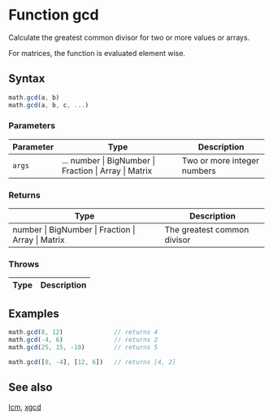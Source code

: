 <!-- Note: This file is automatically generated from source code comments. Changes made in this file will be overridden. -->

# Function gcd

Calculate the greatest common divisor for two or more values or arrays.

For matrices, the function is evaluated element wise.


## Syntax

```js
math.gcd(a, b)
math.gcd(a, b, c, ...)
```

### Parameters

Parameter | Type | Description
--------- | ---- | -----------
`args` | ... number &#124; BigNumber &#124; Fraction &#124; Array &#124; Matrix | Two or more integer numbers

### Returns

Type | Description
---- | -----------
number &#124; BigNumber &#124; Fraction &#124; Array &#124; Matrix | The greatest common divisor


### Throws

Type | Description
---- | -----------


## Examples

```js
math.gcd(8, 12)              // returns 4
math.gcd(-4, 6)              // returns 2
math.gcd(25, 15, -10)        // returns 5

math.gcd([8, -4], [12, 6])   // returns [4, 2]
```


## See also

[lcm](lcm.md),
[xgcd](xgcd.md)
